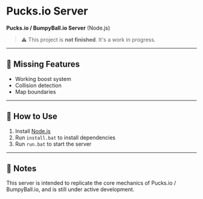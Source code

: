 # Pucks.io Server


**Pucks.io / BumpyBall.io Server** (Node.js)

> ⚠️ This project is **not finished**. It's a work in progress.

---

## 🚧 Missing Features
- Working boost system
- Collision detection
- Map boundaries

---

## 🔧 How to Use

1. Install [Node.js](https://nodejs.org/)
2. Run `install.bat` to install dependencies
3. Run `run.bat` to start the server

---

## 📁 Notes
This server is intended to replicate the core mechanics of Pucks.io / BumpyBall.io, and is still under active development.
